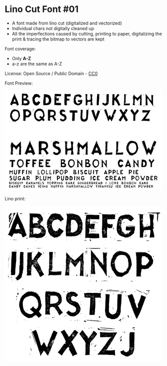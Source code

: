 # Lino Cut Font #01
- A font made from lino cut (digitalized and vectorized)
- Individual chars not digitally cleaned up
- All the imperfections caused by cutting, printing to paper, digitalizing the print & tracing the bitmap to vectors are kept

Font coverage:
- Only **A-Z** 
- a-z are the same as A-Z

License: Open Source / Public Domain - [CC0](https://creativecommons.org/publicdomain/zero/1.0/)


Font Preview:

![](preview2.png)

Lino print:

![](preview.png)
